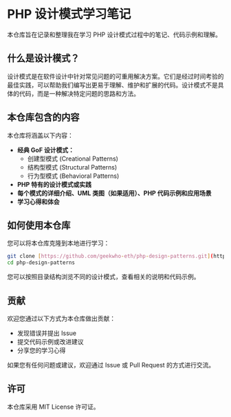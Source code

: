 # PHP 设计模式学习笔记

本仓库旨在记录和整理我在学习 PHP 设计模式过程中的笔记、代码示例和理解。

## 什么是设计模式？

设计模式是在软件设计中针对常见问题的可重用解决方案。它们是经过时间考验的最佳实践，可以帮助我们编写出更易于理解、维护和扩展的代码。设计模式不是具体的代码，而是一种解决特定问题的思路和方法。

## 本仓库包含的内容

本仓库将涵盖以下内容：

* **经典 GoF 设计模式：**
    * 创建型模式 (Creational Patterns)
    * 结构型模式 (Structural Patterns)
    * 行为型模式 (Behavioral Patterns)
* **PHP 特有的设计模式或实践**
* **每个模式的详细介绍、UML 类图（如果适用）、PHP 代码示例和应用场景**
* **学习心得和体会**

## 如何使用本仓库

您可以将本仓库克隆到本地进行学习：

```bash
git clone [https://github.com/geekwho-eth/php-design-patterns.git](https://github.com/geekwho-eth/php-design-patterns.git)
cd php-design-patterns
```

您可以按照目录结构浏览不同的设计模式，查看相关的说明和代码示例。

## 贡献
欢迎您通过以下方式为本仓库做出贡献：

- 发现错误并提出 Issue
- 提交代码示例或改进建议
- 分享您的学习心得

如果您有任何问题或建议，欢迎通过 Issue 或 Pull Request 的方式进行交流。

## 许可
本仓库采用 MIT License 许可证。